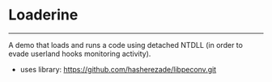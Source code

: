 # Loaderine
---
A demo that loads and runs a code using detached NTDLL (in order to evade userland hooks monitoring activity).

+ uses library:
https://github.com/hasherezade/libpeconv.git <br/>
